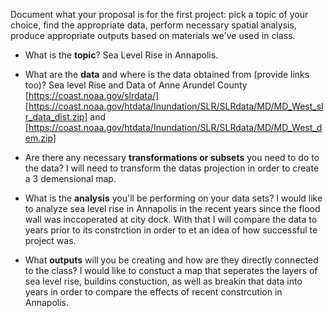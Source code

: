 Document what your proposal is for the first project: pick a topic of your choice, find the appropriate data, perform necessary spatial analysis, produce appropriate outputs based on materials we've used in class. 

 
- What is the **topic**?
  Sea Level Rise in Annapolis.
  
- What are the **data** and where is the data obtained from (provide links too)?
   Sea level Rise and Data of Anne Arundel County [https://coast.noaa.gov/slrdata/] 
     [https://coast.noaa.gov/htdata/Inundation/SLR/SLRdata/MD/MD_West_slr_data_dist.zip] and [https://coast.noaa.gov/htdata/Inundation/SLR/SLRdata/MD/MD_West_dem.zip]
     
- Are there any necessary **transformations or subsets** you need to do to the data?
 I will need to transform the datas projection in order to create a 3 demensional map. 
 
- What is the **analysis** you'll be performing on your data sets?
  I would like to analyze sea level rise in Annapolis in the recent years since the flood wall was inccoperated at city dock. With that I will compare the data to years prior to its constrction in order to et an idea of how successful te project was. 
  
- What **outputs** will you be creating and how are they directly connected to the class?
  I would like to constuct a map that seperates the layers of sea level rise, buildins constuction, as well as breakin that data into years in order to compare the effects of recent constrcution in Annapolis. 
